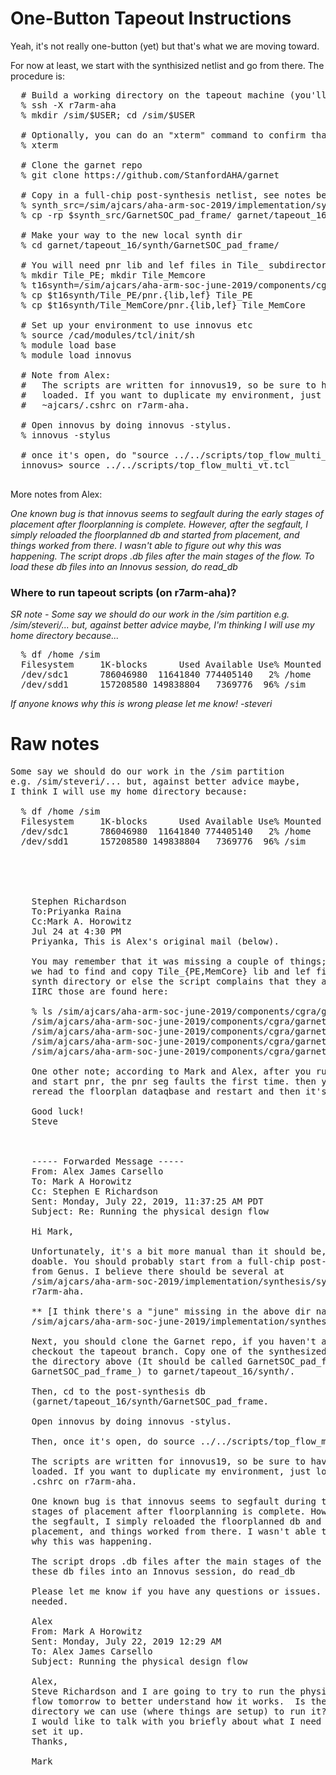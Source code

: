 # One-Button Tapeout Instructions

Yeah, it's not really one-button (yet) but that's what we are moving toward.

For now at least, we start with the synthisized netlist and go from there. The procedure is:

<pre>
  # Build a working directory on the tapeout machine (you'll need X events)
  % ssh -X r7arm-aha
  % mkdir /sim/$USER; cd /sim/$USER

  # Optionally, you can do an "xterm" command to confirm that X events are working
  % xterm

  # Clone the garnet repo
  % git clone https://github.com/StanfordAHA/garnet

  # Copy in a full-chip post-synthesis netlist, see notes below
  % synth_src=/sim/ajcars/aha-arm-soc-2019/implementation/synthesis/synth/
  % cp -rp $synth_src/GarnetSOC_pad_frame/ garnet/tapeout_16/synth

  # Make your way to the new local synth dir
  % cd garnet/tapeout_16/synth/GarnetSOC_pad_frame/

  # You will need pnr lib and lef files in Tile_ subdirectories :(
  % mkdir Tile_PE; mkdir Tile_Memcore
  % t16synth=/sim/ajcars/aha-arm-soc-june-2019/components/cgra/garnet/tapeout_16/synth
  % cp $t16synth/Tile_PE/pnr.{lib,lef} Tile_PE
  % cp $t16synth/Tile_MemCore/pnr.{lib,lef} Tile_MemCore

  # Set up your environment to use innovus etc
  % source /cad/modules/tcl/init/sh
  % module load base
  % module load innovus

  # Note from Alex:
  #   The scripts are written for innovus19, so be sure to have that module
  #   loaded. If you want to duplicate my environment, just look at my 
  #   ~ajcars/.cshrc on r7arm-aha.

  # Open innovus by doing innovus -stylus.
  % innovus -stylus

  # once it's open, do "source ../../scripts/top_flow_multi_vt.tcl"
  innovus> source ../../scripts/top_flow_multi_vt.tcl

</pre>


More notes from Alex:

<i>
One known bug is that innovus seems to segfault during the early
stages of placement after floorplanning is complete. However, after
the segfault, I simply reloaded the floorplanned db and started from
placement, and things worked from there. I wasn't able to figure out
why this was happening.
</i>

<i>
The script drops .db files after the main stages of the flow. To load
these db files into an Innovus session, do read_db <db file name>
</i>


### Where to run tapeout scripts (on r7arm-aha)?

<i>
SR note - Some say we should do our work in the /sim partition
e.g. /sim/steveri/... but, against better advice maybe,
I'm thinking I will use my home directory because...
</i>

<pre>
  % df /home /sim
  Filesystem     1K-blocks      Used Available Use% Mounted on
  /dev/sdc1      786046980  11641840 774405140   2% /home
  /dev/sdd1      157208580 149838804   7369776  96% /sim
</pre>

<i>If anyone knows why this is wrong please let me know! -steveri</i>



# Raw notes

<pre>
Some say we should do our work in the /sim partition
e.g. /sim/steveri/... but, against better advice maybe,
I think I will use my home directory because:

  % df /home /sim
  Filesystem     1K-blocks      Used Available Use% Mounted on
  /dev/sdc1      786046980  11641840 774405140   2% /home
  /dev/sdd1      157208580 149838804   7369776  96% /sim





    Stephen Richardson
    To:Priyanka Raina
    Cc:Mark A. Horowitz
    Jul 24 at 4:30 PM
    Priyanka, This is Alex's original mail (below).

    You may remember that it was missing a couple of things; in particular
    we had to find and copy Tile_{PE,MemCore} lib and lef files into the
    synth directory or else the script complains that they are missing;
    IIRC those are found here:

    % ls /sim/ajcars/aha-arm-soc-june-2019/components/cgra/garnet/tapeout_16/synth/Tile_{PE,MemCore}/pnr.l??
    /sim/ajcars/aha-arm-soc-june-2019/components/cgra/garnet/tapeout_16/synth/Tile_MemCore/pnr.lef
    /sim/ajcars/aha-arm-soc-june-2019/components/cgra/garnet/tapeout_16/synth/Tile_MemCore/pnr.lib
    /sim/ajcars/aha-arm-soc-june-2019/components/cgra/garnet/tapeout_16/synth/Tile_PE/pnr.lef
    /sim/ajcars/aha-arm-soc-june-2019/components/cgra/garnet/tapeout_16/synth/Tile_PE/pnr.lib

    One other note; according to Mark and Alex, after you run the floorplan
    and start pnr, the pnr seg faults the first time. then you have to
    reread the floorplan dataqbase and restart and then it's okay(?)

    Good luck!
    Steve



    ----- Forwarded Message -----
    From: Alex James Carsello
    To: Mark A Horowitz
    Cc: Stephen E Richardson
    Sent: Monday, July 22, 2019, 11:37:25 AM PDT
    Subject: Re: Running the physical design flow

    Hi Mark,

    Unfortunately, it's a bit more manual than it should be, but it's
    doable. You should probably start from a full-chip post-synthesis db
    from Genus. I believe there should be several at
    /sim/ajcars/aha-arm-soc-2019/implementation/synthesis/synth/ on
    r7arm-aha.

    ** [I think there's a "june" missing in the above dir name, should be
    /sim/ajcars/aha-arm-soc-june-2019/implementation/synthesis/synth/ ]

    Next, you should clone the Garnet repo, if you haven't already, and
    checkout the tapeout branch. Copy one of the synthesized folders from
    the directory above (It should be called GarnetSOC_pad_frame or
    GarnetSOC_pad_frame_<clk freq>) to garnet/tapeout_16/synth/.

    Then, cd to the post-synthesis db
    (garnet/tapeout_16/synth/GarnetSOC_pad_frame.

    Open innovus by doing innovus -stylus.

    Then, once it's open, do source ../../scripts/top_flow_multi_vt.tcl.

    The scripts are written for innovus19, so be sure to have that module
    loaded. If you want to duplicate my environment, just look at my
    .cshrc on r7arm-aha.

    One known bug is that innovus seems to segfault during the early
    stages of placement after floorplanning is complete. However, after
    the segfault, I simply reloaded the floorplanned db and started from
    placement, and things worked from there. I wasn't able to figure out
    why this was happening.

    The script drops .db files after the main stages of the flow. To load
    these db files into an Innovus session, do read_db <db file name>

    Please let me know if you have any questions or issues. I can call if
    needed.

    Alex
    From: Mark A Horowitz
    Sent: Monday, July 22, 2019 12:29 AM
    To: Alex James Carsello
    Subject: Running the physical design flow
     
    Alex,
    Steve Richardson and I are going to try to run the physical design
    flow tomorrow to better understand how it works.  Is there a
    directory we can use (where things are setup) to run it?  If not,
    I would like to talk with you briefly about what I need to do to
    set it up.
    Thanks,

    Mark
</pre>
